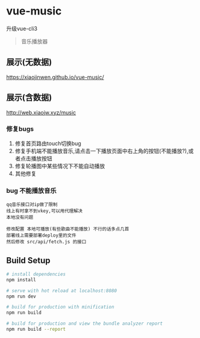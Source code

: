 # vue-music

升级vue-cli3
> 音乐播放器

## 展示(无数据)
 https://xiaojinwen.github.io/vue-music/

## 展示(含数据)
 http://web.xiaojw.xyz/music

### 修复bugs
1. 修复首页路由touch切换bug
2. 修复手机端不能播放音乐,请点击一下播放页面中右上角的按钮(不能播放?),或者点击播放按钮
3. 修复轮播图中某些情况下不能自动播放
4. 其他修复

### bug 不能播放音乐
    qq音乐接口对ip做了限制
    线上有时拿不到vkey,可以用代理解决
    本地没有问题

    修改配置 本地可播放(有些歌曲不能播放) 不行的话多点几首
    部署线上需要部署deploy里的文件
    然后修改 src/api/fetch.js 的接口
## Build Setup

``` bash
# install dependencies
npm install

# serve with hot reload at localhost:8080
npm run dev

# build for production with minification
npm run build

# build for production and view the bundle analyzer report
npm run build --report
```
